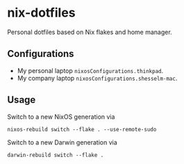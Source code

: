# nix-dotfiles

Personal dotfiles based on Nix flakes and home manager.

## Configurations

* My personal laptop `nixosConfigurations.thinkpad`.
* My company laptop `nixosConfigurations.shesselm-mac`.

## Usage

Switch to a new NixOS generation via

```
nixos-rebuild switch --flake . --use-remote-sudo
```

Switch to a new Darwin generation via

```
darwin-rebuild switch --flake .
```
